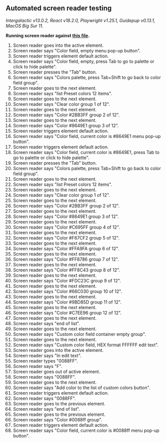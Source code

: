 ## Automated screen reader testing

_Intergalactic v13.0.2, React v18.2.0, Playwright v1.25.1,
Guidepup v0.13.1, MacOS Big Sur 11._

**Running screen reader against [this file](https://github.com/semrush/intergalactic/blob/master/website/docs/components/color-picker/examples/defaultExtended.jsx).**

1. Screen reader goes into the active element.
2. Screen reader says "Color field, empty menu pop-up button".
3. Screen reader triggers element default action.
4. Screen reader says "Color field, empty, press Tab to go to palette or click to hide palette".
5. Screen reader presses the "Tab" button.
6. Screen reader says "Colors palette, press Tab+Shift to go back to color field group".
7. Screen reader goes to the next element.
8. Screen reader says "list Preset colors 12 items".
9. Screen reader goes to the next element.
10. Screen reader says "Clear color group 1 of 12".
11. Screen reader goes to the next element.
12. Screen reader says "Color #2BB3FF group 2 of 12".
13. Screen reader goes to the next element.
14. Screen reader says "Color #8649E1 group 3 of 12".
15. Screen reader triggers element default action.
16. Screen reader says "Color field, current color is #8649E1 menu pop-up button".
17. Screen reader triggers element default action.
18. Screen reader says "Color field, current color is #8649E1, press Tab to go to palette or click to hide palette".
19. Screen reader presses the "Tab" button.
20. Screen reader says "Colors palette, press Tab+Shift to go back to color field group".
21. Screen reader goes to the next element.
22. Screen reader says "list Preset colors 12 items".
23. Screen reader goes to the next element.
24. Screen reader says "Clear color group 1 of 12".
25. Screen reader goes to the next element.
26. Screen reader says "Color #2BB3FF group 2 of 12".
27. Screen reader goes to the next element.
28. Screen reader says "Color #8649E1 group 3 of 12".
29. Screen reader goes to the next element.
30. Screen reader says "Color #C695FF group 4 of 12".
31. Screen reader goes to the next element.
32. Screen reader says "Color #F67CF2 group 5 of 12".
33. Screen reader goes to the next element.
34. Screen reader says "Color #FFA9FA group 6 of 12".
35. Screen reader goes to the next element.
36. Screen reader says "Color #FF8786 group 7 of 12".
37. Screen reader goes to the next element.
38. Screen reader says "Color #FF8C43 group 8 of 12".
39. Screen reader goes to the next element.
40. Screen reader says "Color #FDC23C group 9 of 12".
41. Screen reader goes to the next element.
42. Screen reader says "Color #66C030 group 10 of 12".
43. Screen reader goes to the next element.
44. Screen reader says "Color #9BD85D group 11 of 12".
45. Screen reader goes to the next element.
46. Screen reader says "Color #C7EE96 group 12 of 12".
47. Screen reader goes to the next element.
48. Screen reader says "end of list".
49. Screen reader goes to the next element.
50. Screen reader says "Custom color field container empty group".
51. Screen reader goes to the next element.
52. Screen reader says "Custom color field, HEX format FFFFFF edit text".
53. Screen reader goes into the active element.
54. Screen reader says "In edit text".
55. Screen reader types "0088FF".
56. Screen reader says "F".
57. Screen reader goes out of active element.
58. Screen reader says "0088FF".
59. Screen reader goes to the next element.
60. Screen reader says "Add color to the list of custom colors button".
61. Screen reader triggers element default action.
62. Screen reader says "0088FF".
63. Screen reader goes to the previous element.
64. Screen reader says "end of list".
65. Screen reader goes to the previous element.
66. Screen reader says "Color #0088ff group".
67. Screen reader triggers element default action.
68. Screen reader says "Color field, current color is #0088ff menu pop-up button".

